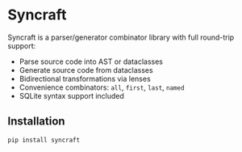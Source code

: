 # Syncraft

Syncraft is a parser/generator combinator library with full round-trip support:

- Parse source code into AST or dataclasses
- Generate source code from dataclasses
- Bidirectional transformations via lenses
- Convenience combinators: `all`, `first`, `last`, `named`
- SQLite syntax support included

## Installation

```bash
pip install syncraft
